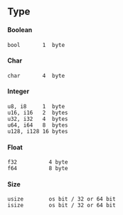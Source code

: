 <!--------------------------------------------------------------------------------- Type -->
<br><br>

## Type

#### Boolean
    bool       1  byte

#### Char
    char       4  byte

#### Integer
    u8, i8     1  byte
    u16, i16   2  bytes
    u32, i32   4  bytes
    u64, i64   8  bytes
    u128, i128 16 bytes

#### Float
    f32          4 byte
    f64          8 byte

#### Size
    usize        os bit / 32 or 64 bit
    isize        os bit / 32 or 64 bit

